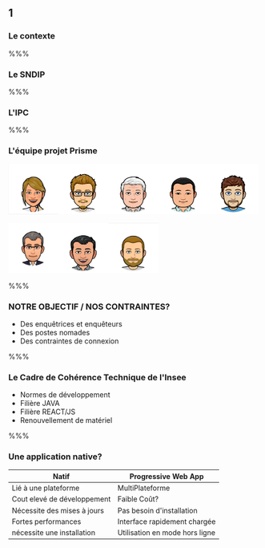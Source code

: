 <!-- .slide: data-background-image="images/pwa.png" data-background-size="600px" class="chapter" -->

## 1

### Le contexte

%%%

### Le SNDIP

%%%

### L'IPC

%%%

### L'équipe projet Prisme

<img src="images/Aude_blanc.png" width="100px" height="100px"/><img src="images/Jacques.png" width="100px" height="100px"/><img src="images/Lionel.png" width="100px" height="100px"/><img src="images/Julien.png" width="100px" height="100px"/><img src="images/Adrien.png" width="100px" height="100px"/>

<img src="images/Benoit_clean.png" width="100px" height="100px"/><img src="images/Michael.png" width="100px" height="100px"/><img src="images/Cedric_blanc.png" width="100px" height="100px"/>

%%%

### NOTRE OBJECTIF / NOS CONTRAINTES?

- Des enquêtrices et enquêteurs
- Des postes nomades
- Des contraintes de connexion

%%%

### Le Cadre de Cohérence Technique de l'Insee

- Normes de développement
- Filière JAVA
- Filière REACT/JS
- Renouvellement de matériel

%%%

### Une application native?

| Natif                       | Progressive Web App            |
| --------------------------- | ------------------------------ |
| Lié à une plateforme        | MultiPlateforme                |
| Cout elevé de développement | Faible Coût?                   |
| Nécessite des mises à jours | Pas besoin d'installation      |
| Fortes performances         | Interface rapidement chargée   |
| nécessite une installation  | Utilisation en mode hors ligne |
